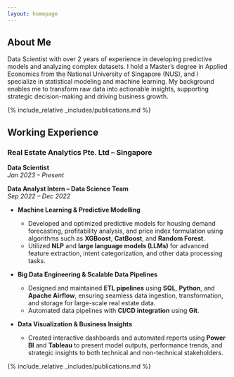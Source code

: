 ```yaml
---
layout: homepage
---
```


## About Me
Data Scientist with over 2 years of experience in developing predictive models and analyzing complex datasets. I hold a Master’s degree in Applied Economics from the National University of Singapore (NUS), and I specialize in statistical modeling and machine learning. My background enables me to transform raw data into actionable insights, supporting strategic decision-making and driving business growth.

{% include_relative _includes/publications.md %}

## Working Experience

### Real Estate Analytics Pte. Ltd – Singapore
**Data Scientist**  
*Jan 2023 – Present*  

**Data Analyst Intern – Data Science Team**  
*Sep 2022 – Dec 2022*

- **Machine Learning & Predictive Modelling**  
  - Developed and optimized predictive models for housing demand forecasting, profitability analysis, and price index formulation using algorithms such as **XGBoost**, **CatBoost**, and **Random Forest**.  
  - Utilized **NLP** and **large language models (LLMs)** for advanced feature extraction, intent categorization, and other data processing tasks.

- **Big Data Engineering & Scalable Data Pipelines**  
  - Designed and maintained **ETL pipelines** using **SQL**, **Python**, and **Apache Airflow**, ensuring seamless data ingestion, transformation, and storage for large-scale real estate data.  
  - Automated data pipelines with **CI/CD integration** using **Git**.

- **Data Visualization & Business Insights**  
  - Created interactive dashboards and automated reports using **Power BI** and **Tableau** to present model outputs, performance trends, and strategic insights to both technical and non-technical stakeholders.

{% include_relative _includes/publications.md %}
